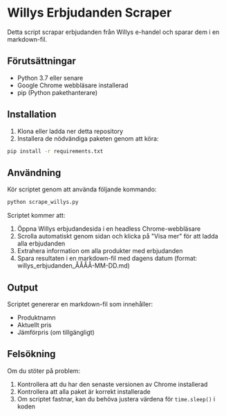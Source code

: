 # Willys Erbjudanden Scraper

Detta script scrapar erbjudanden från Willys e-handel och sparar dem i en markdown-fil.

## Förutsättningar

- Python 3.7 eller senare
- Google Chrome webbläsare installerad
- pip (Python pakethanterare)

## Installation

1. Klona eller ladda ner detta repository
2. Installera de nödvändiga paketen genom att köra:
```bash
pip install -r requirements.txt
```

## Användning

Kör scriptet genom att använda följande kommando:
```bash
python scrape_willys.py
```

Scriptet kommer att:
1. Öppna Willys erbjudandesida i en headless Chrome-webbläsare
2. Scrolla automatiskt genom sidan och klicka på "Visa mer" för att ladda alla erbjudanden
3. Extrahera information om alla produkter med erbjudanden
4. Spara resultaten i en markdown-fil med dagens datum (format: willys_erbjudanden_ÅÅÅÅ-MM-DD.md)

## Output

Scriptet genererar en markdown-fil som innehåller:
- Produktnamn
- Aktuellt pris
- Jämförpris (om tillgängligt)

## Felsökning

Om du stöter på problem:
1. Kontrollera att du har den senaste versionen av Chrome installerad
2. Kontrollera att alla paket är korrekt installerade
3. Om scriptet fastnar, kan du behöva justera värdena för `time.sleep()` i koden 